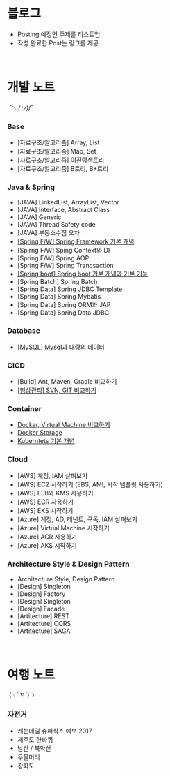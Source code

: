# 블로그

- Posting 예정인 주제를 리스트업
- 작성 완료한 Post는 링크를 제공

<br />

# 개발 노트 
 ¯＼_(ツ)_/¯ 

### Base
- [자료구조/알고리즘] Array, List
- [자료구조/알고리즘] Map, Set
- [자료구조/알고리즘] 이진탐색트리
- [자료구조/알고리즘] B트리, B+트리

### Java & Spring
- [JAVA] LinkedList, ArrayList, Vector
- [JAVA] Interface, Abstract Class
- [JAVA] Generic
- [JAVA] Thread Safety code 
- [JAVA] 부동소수점 오차
- [[Spring F/W] Spring Framework 기본 개념](java/spring-fw-basic.md)
- [Spirng F/W] Sping Context와 DI
- [Spring F/W] Spring AOP
- [Spring F/W] Spring Trancsaction
- [[Spring boot] Spring boot 기본 개념과 기본 기능](java/spring-boot-basic.md)
- [Spring Batch] Spring Batch
- [Spring Data] Spring JDBC Template
- [Spring Data] Spring Mybatis
- [Spring Data] Spring ORM과 JAP
- [Spring Data] Spring Data JDBC

### Database
- [MySQL] Mysql과 대량의 데이터

### CICD
- [Build] Ant, Maven, Gradle 비교하기
- [[형상관리] SVN, GIT 비교하기](cicd/svn-vs-git.md)

### Container
- [Docker, Virtual Machine 비교하기](container/docker-vs-vm.md)
- [Docker Storage](container/docker-storage.md)
- [Kuberntets 기본 개념](container/k8s-basic.md)

### Cloud
- [AWS] 계정, IAM 살펴보기
- [AWS] EC2 시작하기 (EBS, AMI, 시작 템플릿 사용하기)
- [AWS] ELB와 KMS 사용하기
- [AWS] ECR 사용하기
- [AWS] EKS 시작하기
- [Azure] 계정, AD, 테넌트, 구독, IAM 살펴보기
- [Azure] Virtual Machine 시작하기
- [Azure] ACR 사용하기
- [Azure] AKS 시작하기

###  Architecture Style & Design Pattern
- Architecture Style, Design Pattern
- [Design] Singleton
- [Design] Factory
- [Design] Singleton
- [Design] Facade
- [Artitecture] REST
- [Artitecture] CQRS
- [Artitecture] SAGA

<br />

# 여행 노트
 ( ง ˙ ∇ ˙) ว 

### 자전거
- 캐논데일 슈퍼식스 에보 2017
- 제주도 한바퀴
- 남산 / 북악산
- 두물머리
- 강화도
